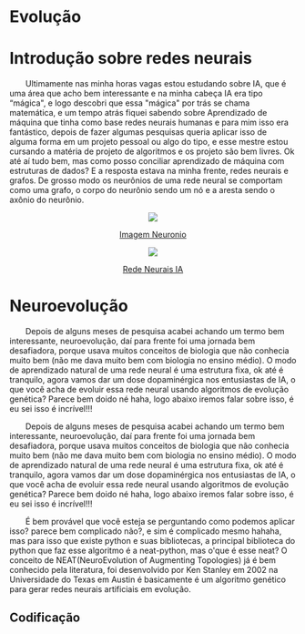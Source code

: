 # Evolução

# Introdução sobre redes neurais

&emsp;&emsp;Ultimamente nas minha horas vagas estou estudando sobre IA, que é uma área que acho bem interessante e na minha cabeça IA era tipo “mágica", e logo descobri que essa "mágica" por trás se chama matemática, e um tempo atrás fiquei sabendo sobre Aprendizado de máquina que tinha como base redes neurais humanas e para mim isso era fantástico, depois de fazer algumas pesquisas queria aplicar isso de alguma forma em um projeto pessoal ou algo do tipo, e esse mestre estou cursando a matéria de projeto de algoritmos e os projeto são bem livres. Ok até aí tudo bem, mas como posso conciliar aprendizado de máquina com estruturas de dados? E a resposta estava na minha frente, redes neurais e grafos. De grosso modo os neurônios de uma rede neural se comportam como uma grafo, o corpo do neurônio sendo um nó e a aresta sendo o axônio do neurônio.

<center>

![](https://raw.githubusercontent.com/projeto-de-algoritmos/Final-Flappy-Baby-Yoda/master/imgs/1-partes-do-neuronio.jpg)
</center>

<center>

[Imagem Neuronio](https://raw.githubusercontent.com/projeto-de-algoritmos/Final-Flappy-Baby-Yoda/master/imgs/1-partes-do-neuronio.jpg)

</center>


<center>

![](https://raw.githubusercontent.com/projeto-de-algoritmos/Final-Flappy-Baby-Yoda/master/imgs/rede-neural.png)

</center>

<center>

[Rede Neurais IA](https://raw.githubusercontent.com/projeto-de-algoritmos/Final-Flappy-Baby-Yoda/master/imgs/rede-neural.png)

</center>

# Neuroevolução

&emsp;&emsp;Depois de alguns meses de pesquisa acabei achando um termo bem interessante, neuroevolução, daí para frente foi uma jornada bem desafiadora, porque usava muitos conceitos de biologia que não conhecia muito bem (não me dava muito bem com biologia no ensino médio). O modo de aprendizado natural de uma rede neural é uma estrutura fixa, ok até é tranquilo, agora vamos dar um dose dopaminérgica nos entusiastas de IA, o que você acha de evoluir essa rede neural usando algoritmos de evolução genética? Parece bem doido né haha,  logo abaixo iremos falar sobre isso, é eu sei isso é incrível!!!


&emsp;&emsp;Depois de alguns meses de pesquisa acabei achando um termo bem interessante, neuroevolução, daí para frente foi uma jornada bem desafiadora, porque usava muitos conceitos de biologia que não conhecia muito bem (não me dava muito bem com biologia no ensino médio). O modo de aprendizado natural de uma rede neural é uma estrutura fixa, ok até é tranquilo, agora vamos dar um dose dopaminérgica nos entusiastas de IA, o que você acha de evoluir essa rede neural usando algoritmos de evolução genética? Parece bem doido né haha,  logo abaixo iremos falar sobre isso, é eu sei isso é incrível!!!

&emsp;&emsp;É bem provável que você esteja se perguntando como podemos aplicar isso? parece bem complicado não?, e sim é complicado mesmo hahaha, mas para isso que existe python e suas bibliotecas, a principal biblioteca do python que faz esse algoritmo é a neat-python, mas o'que é esse neat? O conceito de NEAT(NeuroEvolution of Augmenting Topologies) já é bem conhecido pela literatura, foi desenvolvido por Ken Stanley em 2002 na  Universidade do Texas em Austin é basicamente é um algoritmo genético para gerar redes neurais artificiais em evolução.

## Codificação